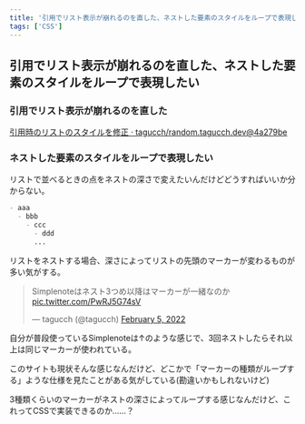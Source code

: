 ```yaml
---
title: '引用でリスト表示が崩れるのを直した、ネストした要素のスタイルをループで表現したい'
tags: ['CSS']
---
```


## 引用でリスト表示が崩れるのを直した、ネストした要素のスタイルをループで表現したい

### 引用でリスト表示が崩れるのを直した

[引用時のリストのスタイルを修正 · tagucch/random\.tagucch\.dev@4a279be](https://github.com/tagucch/random.tagucch.dev/commit/4a279be03bc36aada58383a7be2f32581645bb84)

### ネストした要素のスタイルをループで表現したい

リストで並べるときの点をネストの深さで変えたいんだけどどうすればいいか分からない。

```.md
- aaa
  - bbb
    - ccc
      - ddd
      ...
```

リストをネストする場合、深さによってリストの先頭のマーカーが変わるものが多い気がする。

<blockquote class="twitter-tweet" data-partner="tweetdeck"><p lang="ja" dir="ltr">Simplenoteはネスト3つめ以降はマーカーが一緒なのか <a href="https://t.co/PwRJ5G74sV">pic.twitter.com/PwRJ5G74sV</a></p>&mdash; tagucch (@tagucch) <a href="https://twitter.com/tagucch/status/1490005640281948164?ref_src=twsrc%5Etfw">February 5, 2022</a></blockquote>

自分が普段使っているSimplenoteは↑のような感じで、3回ネストしたらそれ以上は同じマーカーが使われている。

このサイトも現状そんな感じなんだけど、どこかで「マーカーの種類がループする」ような仕様を見たことがある気がしている(勘違いかもしれないけど)

3種類くらいのマーカーがネストの深さによってループする感じなんだけど、これってCSSで実装できるのか……？
